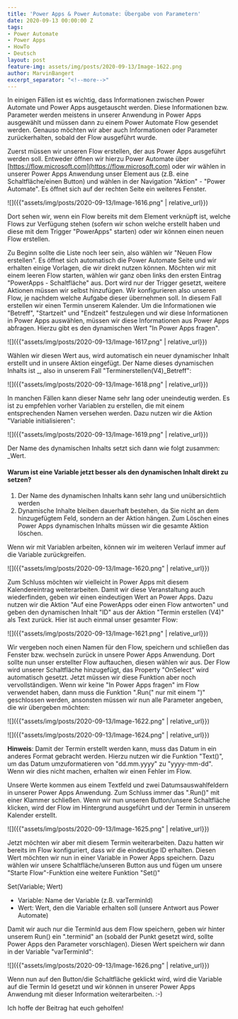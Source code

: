 ```yaml
---
title: 'Power Apps & Power Automate: Übergabe von Parametern'
date: 2020-09-13 00:00:00 Z
tags:
- Power Automate
- Power Apps
- HowTo
- Deutsch
layout: post
feature-img: assets/img/posts/2020-09-13/Image-1622.png
author: MarvinBangert
excerpt_separator: "<!--more-->"
---
```


In einigen Fällen ist es wichtig, dass Informationen zwischen Power Automate und Power Apps ausgetauscht werden. Diese Informationen bzw. Parameter werden meistens in unserer Anwendung in Power Apps ausgewählt und müssen dann zu einem Power Automate Flow gesendet werden. Genauso möchten wir aber auch Informationen oder Parameter zurückerhalten, sobald der Flow ausgeführt wurde.

<!--more-->

Zuerst müssen wir unseren Flow erstellen, der aus Power Apps ausgeführt werden soll. Entweder öffnen wir hierzu Power Automate über [https://flow.microsoft.com](https://flow.microsoft.com) oder wir wählen in unserer Power Apps Anwendung unser Element aus (z.B. eine Schaltfläche/einen Button) und wählen in der Navigation "Aktion" - "Power Automate". Es öffnet sich auf der rechten Seite ein weiteres Fenster.

![]({{"assets/img/posts/2020-09-13/Image-1616.png" | relative_url}})

Dort sehen wir, wenn ein Flow bereits mit dem Element verknüpft ist, welche Flows zur Verfügung stehen (sofern wir schon welche erstellt haben und diese mit dem Trigger "PowerApps" starten) oder wir können einen neuen Flow erstellen.

Zu Beginn sollte die Liste noch leer sein, also wählen wir "Neuen Flow erstellen". Es öffnet sich automatisch die Power Automate Seite und wir erhalten einige Vorlagen, die wir direkt nutzen können. Möchten wir mit einem leeren Flow starten, wählen wir ganz oben links den ersten Eintrag "PowerApps - Schaltfläche" aus. Dort wird nur der Trigger gesetzt, weitere Aktionen müssen wir selbst hinzufügen. Wir konfigurieren also unseren Flow, je nachdem welche Aufgabe dieser übernehmen soll. In diesem Fall erstellen wir einen Termin unserem Kalender. Um die Informationen wie "Betreff", "Startzeit" und "Endzeit" festzulegen und wir diese Informationen in Power Apps auswählen, müssen wir diese Informationen aus Power Apps abfragen. Hierzu gibt es den dynamischen Wert "In Power Apps fragen".

![]({{"assets/img/posts/2020-09-13/Image-1617.png" | relative_url}})

Wählen wir diesen Wert aus, wird automatisch ein neuer dynamischer Inhalt erstellt und in unsere Aktion eingefügt. Der Name dieses dynamischen Inhalts ist <Name der Aktion>\_<Name des Parameters>, also in unserem Fall "Terminerstellen(V4)\_Betreff":

![]({{"assets/img/posts/2020-09-13/Image-1618.png" | relative_url}})

In manchen Fällen kann dieser Name sehr lang oder uneindeutig werden. Es ist zu empfehlen vorher Variablen zu erstellen, die mit einem entsprechenden Namen versehen werden. Dazu nutzen wir die Aktion "Variable initialisieren":

![]({{"assets/img/posts/2020-09-13/Image-1619.png" | relative_url}})

Der Name des dynamischen Inhalts setzt sich dann wie folgt zusammen: <Name der Aktion>\_Wert.

#### Warum ist eine Variable jetzt besser als den dynamischen Inhalt direkt zu setzen?

1. Der Name des dynamischen Inhalts kann sehr lang und unübersichtlich werden
2. Dynamische Inhalte bleiben dauerhaft bestehen, da Sie nicht an dem hinzugefügtem Feld, sondern an der Aktion hängen. Zum Löschen eines Power Apps dynamischen Inhalts müssen wir die gesamte Aktion löschen.

Wenn wir mit Variablen arbeiten, können wir im weiteren Verlauf immer auf die Variable zurückgreifen.

![]({{"assets/img/posts/2020-09-13/Image-1620.png" | relative_url}})

Zum Schluss möchten wir vielleicht in Power Apps mit diesem Kalendereintrag weiterarbeiten. Damit wir diese Veranstaltung auch wiederfinden, geben wir einen eindeutigen Wert an Power Apps. Dazu nutzen wir die Aktion "Auf eine PowerApps oder einen Flow antworten" und geben den dynamischen Inhalt "ID" aus der Aktion "Termin erstellen (V4)" als Text zurück. Hier ist auch einmal unser gesamter Flow:

![]({{"assets/img/posts/2020-09-13/Image-1621.png" | relative_url}})

Wir vergeben noch einen Namen für den Flow, speichern und schließen das Fenster bzw. wechseln zurück in unsere Power Apps Anwendung. Dort sollte nun unser erstellter Flow auftauchen, diesen wählen wir aus. Der Flow wird unserer Schaltfläche hinzugefügt, das Property "OnSelect" wird automatisch gesetzt. Jetzt müssen wir diese Funktion aber noch vervollständigen. Wenn wir keine "In Power Apps fragen" im Flow verwendet haben, dann muss die Funktion ".Run(" nur mit einem ")" geschlossen werden, ansonsten müssen wir nun alle Parameter angeben, die wir übergeben möchten:

![]({{"assets/img/posts/2020-09-13/Image-1622.png" | relative_url}})

![]({{"assets/img/posts/2020-09-13/Image-1624.png" | relative_url}})

**Hinweis**: Damit der Termin erstellt werden kann, muss das Datum in ein anderes Format gebracht werden. Hierzu nutzen wir die Funktion "Text()", um das Datum umzuformatieren von "dd.mm.yyyy" zu "yyyy-mm-dd". Wenn wir dies nicht machen, erhalten wir einen Fehler im Flow.

Unsere Werte kommen aus einem Textfeld und zwei Datumsauswahlfeldern in unserer Power Apps Anwendung. Zum Schluss immer das ".Run()" mit einer Klammer schließen. Wenn wir nun unseren Button/unsere Schaltfläche klicken, wird der Flow im Hintergrund ausgeführt und der Termin in unserem Kalender erstellt.

![]({{"assets/img/posts/2020-09-13/Image-1625.png" | relative_url}})

Jetzt möchten wir aber mit diesem Termin weiterarbeiten. Dazu hatten wir bereits im Flow konfiguriert, dass wir die eindeutige ID erhalten. Diesen Wert möchten wir nun in einer Variable in Power Apps speichern. Dazu wählen wir unsere Schaltfläche/unseren Button aus und fügen um unsere "Starte Flow"-Funktion eine weitere Funktion "Set()"

Set(Variable; Wert)

- Variable: Name der Variable (z.B. varTerminId)
- Wert: Wert, den die Variable erhalten soll (unsere Antwort aus Power Automate)

Damit wir auch nur die TerminId aus dem Flow speichern, geben wir hinter unserem Run() ein ".terminid" an (sobald der Punkt gesetzt wird, sollte Power Apps den Parameter vorschlagen). Diesen Wert speichern wir dann in der Variable "varTerminId":

![]({{"assets/img/posts/2020-09-13/Image-1626.png" | relative_url}})

Wenn nun auf den Button/die Schaltfläche geklickt wird, wird die Variable auf die Termin Id gesetzt und wir können in unserer Power Apps Anwendung mit dieser Information weiterarbeiten. :-)

Ich hoffe der Beitrag hat euch geholfen!
